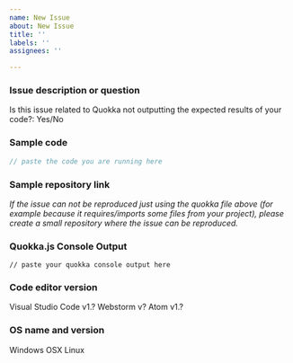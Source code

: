 ```yaml
---
name: New Issue
about: New Issue
title: ''
labels: ''
assignees: ''

---
```


### Issue description or question

Is this issue related to Quokka not outputting the expected results of your code?: Yes/No
<!-- 🪓 If you answered Yes above, please confirm that your code runs from the command-line using `node.js` -->

### Sample code

```javascript
// paste the code you are running here
```

### Sample repository link

*If the issue can not be reproduced just using the quokka file above 
(for example because it requires/imports some files from your project), 
please create a small repository where the issue can be reproduced.* 

### Quokka.js Console Output

```
// paste your quokka console output here
```

### Code editor version

Visual Studio Code v1.?
Webstorm v?
Atom v1.?

### OS name and version

Windows
OSX
Linux
